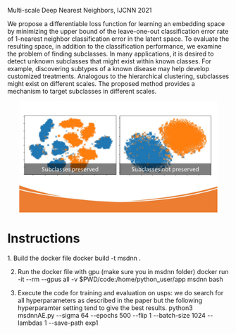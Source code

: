 Multi-scale Deep Nearest Neighbors, IJCNN 2021

We propose a differentiable loss function for learning an embedding space by minimizing the upper bound of the leave-one-out classification error rate of 1-nearest neighbor
classification error in the latent space. To evaluate the resulting space, in addition to the classification performance, we examine the problem of finding subclasses. In many applications, it is desired to detect unknown subclasses that might exist within known classes. For example, discovering subtypes of a known disease may help develop customized treatments. Analogous to the hierarchical clustering, subclasses might exist on different scales. The proposed method provides a mechanism to target subclasses in different scales.

<p align="center">
  <img src="./MsDNN.jpg" width="450" title="MsDNN">
</p>


<h1>Instructions</h1>
1. Build the docker file
docker build -t msdnn .

2. Run the docker file with gpu (make sure you in msdnn folder)
docker run -it --rm --gpus all -v $PWD/code:/home/python_user/app msdnn bash

3. Execute the code for training and evaluation on usps: we do search for all hyperparameters as described in the paper but the following hyperparamter setting tend to give the best results.
python3 msdnnAE.py --sigma 64 --epochs 500 --flip 1   --batch-size 1024 --lambdas 1 --save-path exp1
